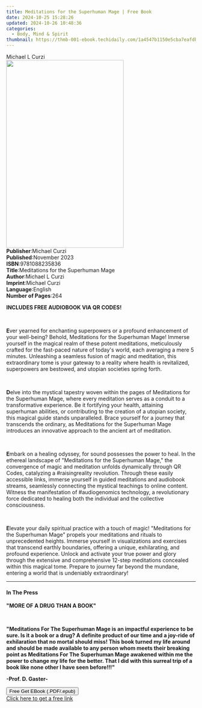 ```yaml
---
title: Meditations for the Superhuman Mage | Free Book
date: 2024-10-25 15:28:26
updated: 2024-10-26 10:48:36
categories:
  - Body, Mind & Spirit
thumbnail: https://thmb-001-ebook.techidaily.com/1a4547b1150e5cba7eafdb2b01eec6171b49c4097b1384c9f6142f6f557fe9f6.jpg
---
```

<main id="book-container">
  <div class="flex flex-col">
    <div class="book-brief flex-1 py-6 px-4 sm:p-6 md:py-10 md:px-8">
      <!-- brief-->
      <div class="book-brief-main">Michael L Curzi</div>
    </div>
    <div
      class="book-meta-info flex-1 grid gap-4 col-start-1 col-end-3 row-start-1 sm:mb-6 sm:grid-cols-4 lg:gap-6 lg:col-start-2 lg:row-end-6 lg:row-span-6 lg:mb-0"
    >
      <div
        class="book-meta-info-left place-content-center mt-4 p-4 text-sm leading-6 col-start-2 col-span-2 dark:text-slate-400"
      >
        <img
          class="w-full h-500 object-cover rounded-lg sm:h-255 sm:col-span-2 lg:col-span-full"
          src="https://img-001-ebook.techidaily.com/543547a04c37e1dd7283a585b66be83f7047c04526b46ba72cfa7c402b3ee2d6.jpg"
          alt=""
          width="312"
          height="500"
        />
      </div>
      <div
        class="book-meta-info-right mt-2 col-start-1 row-start-2 col-span-3 self-center"
      >
        <!-- meta data  -->
        <div class="flex flex-col px-4 md:px-8">
          <div class="flex-1">
            <strong>Publisher</strong>:<span class="px-2">Michael Curzi</span>
          </div>
          <div class="flex-1">
            <strong>Published</strong>:<span class="px-2">November 2023</span>
          </div>
          <div class="flex-1">
            <strong>ISBN</strong>:<span class="px-2">9781088235836</span>
          </div>
          <div class="flex-1">
            <strong>Title</strong>:<span class="px-2"
              >Meditations for the Superhuman Mage</span
            >
          </div>
          <div class="flex-1">
            <strong>Author</strong>:<span class="px-2">Michael L Curzi</span>
          </div>
          <div class="flex-1">
            <strong>Imprint</strong>:<span class="px-2">Michael Curzi</span>
          </div>
          <div class="flex-1">
            <strong>Language</strong>:<span class="px-2">English</span>
          </div>
          <div class="flex-1">
            <strong>Number of Pages</strong>:<span class="px-2">264</span>
          </div>
        </div>
      </div>
    </div>
    <div class="book-description flex-1 py-6 px-4 sm:p-6 md:py-10 md:px-8">
      <div class="book-description-main">
        <div accordion-content="" id="description">
          <p><strong>INCLUDES FREE AUDIOBOOK VIA QR CODES!</strong></p>
          <p><br /></p>
          <p>
            <strong>E</strong>ver yearned for enchanting superpowers or a
            profound enhancement of your well-being? Behold, Meditations for the
            Superhuman Mage! Immerse yourself in the magical realm of these
            potent meditations, meticulously crafted for the fast-paced nature
            of today's world, each averaging a mere 5 minutes. Unleashing a
            seamless fusion of magic and meditation, this extraordinary tome is
            your gateway to a reality where health is revitalized, superpowers
            are bestowed, and utopian societies spring forth.
          </p>
          <p><br /></p>
          <p>
            <strong>D</strong>elve into the mystical tapestry woven within the
            pages of Meditations for the Superhuman Mage, where every meditation
            serves as a conduit to a transformative experience. Be it fortifying
            your health, attaining superhuman abilities, or contributing to the
            creation of a utopian society, this magical guide stands
            unparalleled. Brace yourself for a journey that transcends the
            ordinary, as Meditations for the Superhuman Mage introduces an
            innovative approach to the ancient art of meditation.
          </p>
          <p><br /></p>
          <p>
            <strong>E</strong>mbark on a healing odyssey, for sound possesses
            the power to heal. In the ethereal landscape of "Meditations for the
            Superhuman Mage," the convergence of magic and meditation unfolds
            dynamically through QR Codes, catalyzing a #raisingreality
            revolution. Through these easily accessible links, immerse yourself
            in guided meditations and audiobook streams, seamlessly connecting
            the mystical teachings to online content. Witness the manifestation
            of #audiogenomics technology, a revolutionary force dedicated to
            healing both the individual and the collective consciousness.
          </p>
          <p><br /></p>
          <p>
            <strong>E</strong>levate your daily spiritual practice with a touch
            of magic! "Meditations for the Superhuman Mage" propels your
            meditations and rituals to unprecedented heights. Immerse yourself
            in visualizations and exercises that transcend earthly boundaries,
            offering a unique, exhilarating, and profound experience. Unlock and
            activate your true power and glory through the extensive and
            comprehensive 12-step meditations concealed within this magical
            tome. Prepare to journey far beyond the mundane, entering a world
            that is undeniably extraordinary!
          </p>
        </div>
        <div class="accordion-fader"></div>
      </div>
    </div>
    <div class="book-excerpts flex-1 py-6 px-4 sm:p-6 md:py-10 md:px-8">
      <!-- excerpts-->
      <div class="book-excerpts-main">
        <hr />
        <h4 class="placeholder placeholder-heading">
          <span>In The Press</span>
        </h4>
        <p></p>
        <p><strong>"MORE OF A DRUG THAN A BOOK"</strong></p>
        <p><br /></p>
        <p>
          <strong
            >"Meditations For The Superhuman Mage is an impactful experience to
            be sure. Is it a book or a drug? A definite product of our time and
            a joy-ride of exhilaration that no mortal should miss! This book
            turned my life around and should be made available to any person
            whom meets their breaking point as Meditations For The Superhuman
            Mage awakened within me the power to change my life for the better.
            That I did with this surreal trip of a book like none other I have
            seen before!!!"</strong
          >
        </p>
        <p><strong> -Prof. D. Gaster-</strong></p>
        <p></p>
      </div>
    </div>
    <div
      class="book-about-author flex-1 py-6 px-4 sm:p-6 md:py-10 md:px-8"
    ></div>
    <div class="book-free-get flex-1 py-6 px-4 sm:p-6 md:py-10 md:px-8">
      <button
        id="btn-free-get"
        class="bg-blue-500 hover:bg-blue-700 text-white font-bold py-2 px-4 rounded"
      >
        Free Get EBook (.PDF/.epub)
      </button>
      <div id="countdown-display" class="px-2 text-lg mt-2"></div>
      <a
        id="free-link"
        class="hidden bg-blue-500 hover:bg-blue-700 text-white font-bold py-2 px-4 rounded"
        href="https://www.ebooks.com/en-us/book/211018038/meditations-for-the-superhuman-mage/michael-l-curzi/"
        target="_blank"
        >Click here to get a free link</a
      >
    </div>
    <script>
      let countdownTime = 0;
      let countdownInterval = null;
      document
        .getElementById('btn-free-get')
        .addEventListener('click', startCountdown);
      function startCountdown() {
        countdownTime = new Date().getTime() + 60000 * 3;
        countdownInterval = setInterval(updateCountdown, 1000);
        document.getElementById('btn-free-get').disabled = true;
        document
          .getElementById('btn-free-get')
          .classList.add('bg-gray-500', 'cursor-not-allowed');
      }
      function updateCountdown() {
        let currentTime = new Date().getTime();
        let timeLeft = countdownTime - currentTime;
        let secondsLeft = Math.floor(timeLeft / 1000);
        document.getElementById('countdown-display').innerHTML =
          `Remaining time: ${secondsLeft} seconds.`;
        if (secondsLeft <= 0) {
          clearInterval(countdownInterval);
          document.getElementById('btn-free-get').classList.add('hidden');
          document.getElementById('free-link').classList.remove('hidden');
          document.getElementById('countdown-display').innerHTML = '';
        }
      }
    </script>
  </div>
</main>
